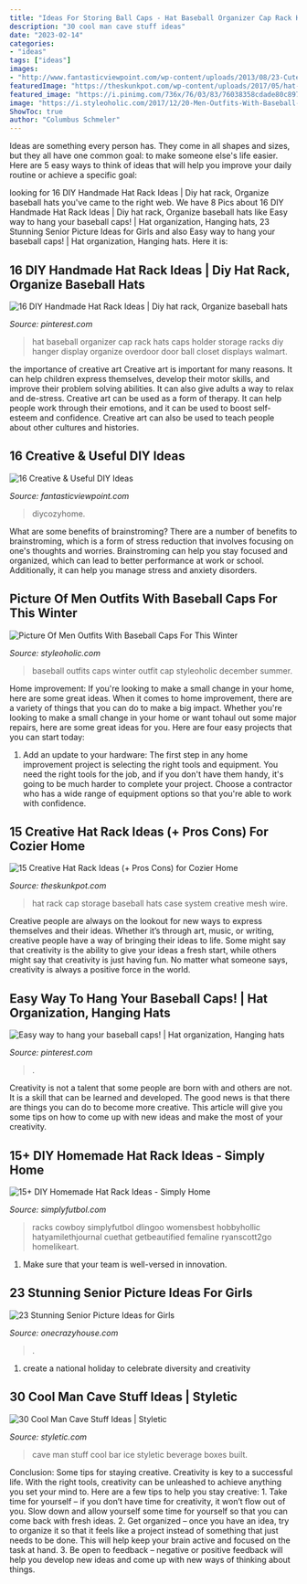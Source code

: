 ```yaml
---
title: "Ideas For Storing Ball Caps - Hat Baseball Organizer Cap Rack Hats Caps Holder Storage Racks Diy Hanger Display Organize Overdoor Door Ball Closet Displays Walmart"
description: "30 cool man cave stuff ideas"
date: "2023-02-14"
categories:
- "ideas"
tags: ["ideas"]
images:
- "http://www.fantasticviewpoint.com/wp-content/uploads/2013/08/23-Cute-and-Simple-DIY-Home-Crafts-Tutorials-1.png"
featuredImage: "https://theskunkpot.com/wp-content/uploads/2017/05/hat-rack-ideas-case.jpg"
featured_image: "https://i.pinimg.com/736x/76/03/83/76038358cdade80c89732e0660fc06a3.jpg"
image: "https://i.styleoholic.com/2017/12/20-Men-Outfits-With-Baseball-Caps-For-This-Winter.png"
ShowToc: true
author: "Columbus Schmeler"
---
```



Ideas are something every person has. They come in all shapes and sizes, but they all have one common goal: to make someone else's life easier. Here are 5 easy ways to think of ideas that will help you improve your daily routine or achieve a specific goal: 

	

		
looking for 16 DIY Handmade Hat Rack Ideas | Diy hat rack, Organize baseball hats you've came to the right web. We have 8 Pics about 16 DIY Handmade Hat Rack Ideas | Diy hat rack, Organize baseball hats like Easy way to hang your baseball caps! | Hat organization, Hanging hats, 23 Stunning Senior Picture Ideas for Girls and also Easy way to hang your baseball caps! | Hat organization, Hanging hats. Here it is:
		
    
## 16 DIY Handmade Hat Rack Ideas | Diy Hat Rack, Organize Baseball Hats

<img loading=lazy src="https://i.pinimg.com/736x/76/03/83/76038358cdade80c89732e0660fc06a3.jpg" onerror="this.onerror=null;this.src='https://tse3.mm.bing.net/th?id=OIP.Rv3qHK8PmZXoidD4iTRo8AHaHa&amp;pid=15.1';" alt="16 DIY Handmade Hat Rack Ideas | Diy hat rack, Organize baseball hats">

_Source: pinterest.com_

>hat baseball organizer cap rack hats caps holder storage racks diy hanger display organize overdoor door ball closet displays walmart. 

	

the importance of creative art
Creative art is important for many reasons. It can help children express themselves, develop their motor skills, and improve their problem solving abilities. It can also give adults a way to relax and de-stress.
Creative art can be used as a form of therapy. It can help people work through their emotions, and it can be used to boost self-esteem and confidence. Creative art can also be used to teach people about other cultures and histories.

    
## 16 Creative &amp; Useful DIY Ideas

<img loading=lazy src="http://www.fantasticviewpoint.com/wp-content/uploads/2013/08/23-Cute-and-Simple-DIY-Home-Crafts-Tutorials-1.png" onerror="this.onerror=null;this.src='https://tse4.mm.bing.net/th?id=OIP.sxF29le2q7Qu8JDPx8pekwAAAA&amp;pid=15.1';" alt="16 Creative &amp; Useful DIY Ideas">

_Source: fantasticviewpoint.com_

>diycozyhome. 

	

What are some benefits of brainstroming?
There are a number of benefits to brainstroming, which is a form of stress reduction that involves focusing on one's thoughts and worries. Brainstroming can help you stay focused and organized, which can lead to better performance at work or school. Additionally, it can help you manage stress and anxiety disorders.

    
## Picture Of Men Outfits With Baseball Caps For This Winter

<img loading=lazy src="https://i.styleoholic.com/2017/12/20-Men-Outfits-With-Baseball-Caps-For-This-Winter.png" onerror="this.onerror=null;this.src='https://tse3.mm.bing.net/th?id=OIP.Wb5LOPPU2WalSJ7qdcw_OAHaKe&amp;pid=15.1';" alt="Picture Of Men Outfits With Baseball Caps For This Winter">

_Source: styleoholic.com_

>baseball outfits caps winter outfit cap styleoholic december summer. 

	

Home improvement: If you're looking to make a small change in your home, here are some great ideas.
When it comes to home improvement, there are a variety of things that you can do to make a big impact. Whether you're looking to make a small change in your home or want tohaul out some major repairs, here are some great ideas for you. Here are four easy projects that you can start today:
1) Add an update to your hardware: The first step in any home improvement project is selecting the right tools and equipment. You need the right tools for the job, and if you don't have them handy, it's going to be much harder to complete your project. Choose a contractor who has a wide range of equipment options so that you're able to work with confidence.

    
## 15 Creative Hat Rack Ideas (+ Pros Cons) For Cozier Home

<img loading=lazy src="https://theskunkpot.com/wp-content/uploads/2017/05/hat-rack-ideas-case.jpg" onerror="this.onerror=null;this.src='https://tse1.mm.bing.net/th?id=OIP.phg0nqc9jsMVtBTepAK32gHaJ3&amp;pid=15.1';" alt="15 Creative Hat Rack Ideas (+ Pros Cons) for Cozier Home">

_Source: theskunkpot.com_

>hat rack cap storage baseball hats case system creative mesh wire. 

	

Creative people are always on the lookout for new ways to express themselves and their ideas. Whether it’s through art, music, or writing, creative people have a way of bringing their ideas to life. Some might say that creativity is the ability to give your ideas a fresh start, while others might say that creativity is just having fun. No matter what someone says, creativity is always a positive force in the world.

    
## Easy Way To Hang Your Baseball Caps! | Hat Organization, Hanging Hats

<img loading=lazy src="https://i.pinimg.com/originals/7a/95/54/7a9554d30bdabe69064b878185dadbff.jpg" onerror="this.onerror=null;this.src='https://tse4.mm.bing.net/th?id=OIP.EjGb0cAdBuv475-oI0yisQHaJ4&amp;pid=15.1';" alt="Easy way to hang your baseball caps! | Hat organization, Hanging hats">

_Source: pinterest.com_

>. 

	

Creativity is not a talent that some people are born with and others are not. It is a skill that can be learned and developed. The good news is that there are things you can do to become more creative. This article will give you some tips on how to come up with new ideas and make the most of your creativity.

    
## 15+ DIY Homemade Hat Rack Ideas - Simply Home

<img loading=lazy src="https://simplyfutbol.com/wp-content/uploads/2017/10/word-image-71.png" onerror="this.onerror=null;this.src='https://tse3.mm.bing.net/th?id=OIP.yybuFgScwbbnQqXT3JyDDgHaMM&amp;pid=15.1';" alt="15+ DIY Homemade Hat Rack Ideas - Simply Home">

_Source: simplyfutbol.com_

>racks cowboy simplyfutbol dlingoo womensbest hobbyhollic hatyamilethjournal cuethat getbeautified femaline ryanscott2go homelikeart. 

	

1. Make sure that your team is well-versed in innovation.

    
## 23 Stunning Senior Picture Ideas For Girls

<img loading=lazy src="https://cdn.onecrazyhouse.com/wp-content/uploads/2016/08/best-friend-graduation-pose.jpg" onerror="this.onerror=null;this.src='https://tse4.mm.bing.net/th?id=OIP.8uIYIM0-EAE-gCzCBhPPFgHaLH&amp;pid=15.1';" alt="23 Stunning Senior Picture Ideas for Girls">

_Source: onecrazyhouse.com_

>. 

	

1. create a national holiday to celebrate diversity and creativity

    
## 30 Cool Man Cave Stuff Ideas | Styletic

<img loading=lazy src="https://styletic.com/wp-content/uploads/2015/06/man-cave-stuff/33-man-cave-stuff-ideas.jpg" onerror="this.onerror=null;this.src='https://tse3.mm.bing.net/th?id=OIP.xNaPi0FMNg8turDqrpjjDgHaLI&amp;pid=15.1';" alt="30 Cool Man Cave Stuff Ideas | Styletic">

_Source: styletic.com_

>cave man stuff cool bar ice styletic beverage boxes built. 

	

Conclusion: Some tips for staying creative.
Creativity is key to a successful life. With the right tools, creativity can be unleashed to achieve anything you set your mind to. Here are a few tips to help you stay creative: 1. Take time for yourself – if you don’t have time for creativity, it won’t flow out of you. Slow down and allow yourself some time for yourself so that you can come back with fresh ideas. 2. Get organized – once you have an idea, try to organize it so that it feels like a project instead of something that just needs to be done. This will help keep your brain active and focused on the task at hand. 3. Be open to feedback – negative or positive feedback will help you develop new ideas and come up with new ways of thinking about things.
